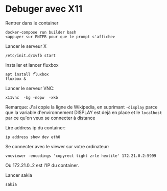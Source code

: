 # Debuger avec X11

Rentrer dans le container
```
docker-compose run builder bash
<appuyer sur ENTER pour que le prompt s'affiche>

```

Lancer le serveur X
```
/etc/init.d/xvfb start
```

Installer et lancer fluxbox
```
apt install fluxbox
fluxbox &

```

Lancer le serveur VNC:

```
x11vnc  -bg -nopw  -xkb
```

Remarque: J'ai copie la ligne de Wikipedia, en suprimant `-display` parce que la variable d'environnement DISPLAY est dejà en place et le `localhost` par ce qu'on veux se connecter à distance

Lire address ip du container:
```
ip address show dev eth0
```

Se connecter avec le viewer sur votre ordinateur:
```
vncviewer -encodings 'copyrect tight zrle hextile' 172.21.0.2:5999
```
Où 172.21.0..2 est l'IP du container.

Lancer sakia
```
sakia
```
